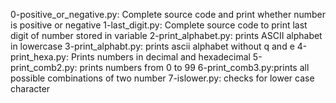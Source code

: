 0-positive_or_negative.py: Complete source code and print whether number is positive or negative
1-last_digit.py: Complete source code to print last digit of number stored in variable
2-print_alphabet.py: prints ASCII alphabet in lowercase
3-print_alphabt.py: prints ascii alphabet without q and e
4-print_hexa.py: Prints numbers in decimal and hexadecimal
5-print_comb2.py: prints numbers from 0 to 99
6-print_comb3.py:prints all possible combinations of two number
7-islower.py: checks for lower case character
